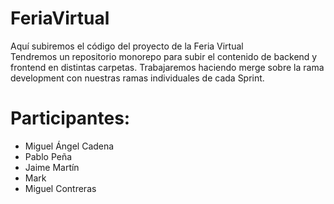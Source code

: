 # FeriaVirtual

Aquí subiremos el código del proyecto de la Feria Virtual  
Tendremos un repositorio monorepo para subir el contenido de backend y frontend en distintas carpetas.
Trabajaremos haciendo merge sobre la rama development con nuestras ramas individuales de cada Sprint. 

# Participantes:
- Miguel Ángel Cadena
- Pablo Peña
- Jaime Martín
- Mark
- Miguel Contreras
